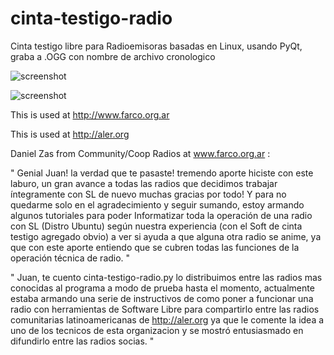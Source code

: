 cinta-testigo-radio
===================

Cinta testigo libre para Radioemisoras basadas en Linux, usando PyQt, graba a .OGG con nombre de archivo cronologico

![screenshot](https://lh5.googleusercontent.com/-21jJLfbzZeE/UWpMhonxCxI/AAAAAAAACl4/dr-1sJfj6bE/s816/temp.jpg)


![screenshot](https://lh5.googleusercontent.com/-edgJkemn0AE/UFJGKW5zeFI/AAAAAAAAB1M/szuxBKUJTds/s882/temp.jpg)



This is used at http://www.farco.org.ar

This is used at http://aler.org


Daniel Zas from Community/Coop Radios at www.farco.org.ar :

" Genial Juan!  la verdad que te pasaste! tremendo aporte hiciste con este laburo, 
un gran avance a todas las radios que decidimos trabajar íntegramente con SL de nuevo muchas gracias por todo! 
Y para no quedarme solo en el agradecimiento y seguir sumando, 
estoy armando algunos tutoriales para poder Informatizar toda la operación de una radio con SL (Distro Ubuntu) 
según nuestra experiencia (con el Soft de cinta testigo agregado obvio) a ver si ayuda a que alguna otra radio se anime,
ya que con este aporte entiendo que se cubren todas las funciones de la operación técnica de radio. "


" Juan, te cuento cinta-testigo-radio.py lo distribuimos entre las radios mas conocidas al programa a modo de prueba hasta el momento, actualmente estaba armando una serie de instructivos de como poner a funcionar una radio con herramientas de Software Libre para compartirlo entre las radios comunitarias latinoamericanas de http://aler.org ya que le comente la idea a uno de los tecnicos de esta organizacion y se mostró entusiasmado en difundirlo entre las radios socias. "
